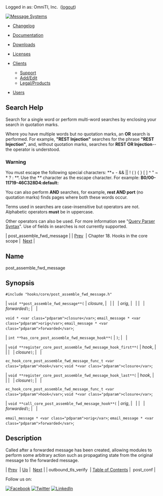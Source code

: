 Logged in as: OmniTI, Inc.  ([logout](https://support.messagesystems.com/logout.php))

[![Message Systems](https://support.messagesystems.com/images/ms-white205.png)](https://support.messagesystems.com/start.php) 

*   [Changelog](https://support.messagesystems.com/start.php?show=changelog)
*   [Documentation](https://support.messagesystems.com/docs/)
*   [Downloads](https://support.messagesystems.com/start.php)

*   [Licenses](https://support.messagesystems.com/license_summary.php)
*   <a href="">Clients</a>
    *   [Support](https://support.messagesystems.com/cs.php)
    *   [Add/Edit](https://support.messagesystems.com/edit_client.php)
    *   [Legal/Products](https://support.messagesystems.com/edit_products.php)
*   [Users](https://support.messagesystems.com/edit_customer.php)

## Search Help

Search for a single word or perform multi-word searches by enclosing your search in quotation marks.

Where you have multiple words but no quotation marks, an **OR** search is performed. For example, **"REST Injection"** searches for the phrase **"REST Injection"**, and, without quotation marks, searches for **REST OR Injection**--the operator is understood.

### Warning

You must escape the following special characters: **+ - && || ! ( ) { } [ ] ^ " ~ * ? : \**. Use the **\** character as the escape character. For example: **B0/00-11719-46C328D4\:default\:**

You can also perform **AND** searches, for example, **rest AND port** (no quotation marks) finds pages where both these words occur.

Terms used in searches are case-insensitive but operators are not. Alphabetic operators **must** be in uppercase.

Other operators can also be used. For more information see "[Query Parser Syntax](https://lucene.apache.org/core/old_versioned_docs/versions/3_0_0/queryparsersyntax.html)". Use of fields in searches is not currently supported.

| post_assemble_fwd_message |
| [Prev](extending.hooks.core.outbound_tls_verify.php)  | Chapter 18. Hooks in the core scope |  [Next](extending.hooks.core.post_conf.php) |

<a name="extending.hooks.core.post_assemble_fwd_message"></a>
## Name

post_assemble_fwd_message

## Synopsis

`#include "hooks/core/post_assemble_fwd_message.h"`

| `void **post_assemble_fwd_message**(` | <var class="pdparam">closure</var>, |   |
|   | <var class="pdparam">orig</var>, |   |
|   | <var class="pdparam">forwarded</var>`)`; |   |

`void * <var class="pdparam">closure</var>`;
`email_message * <var class="pdparam">orig</var>`;
`email_message * <var class="pdparam">forwarded</var>`;

| `int **has_core_post_assemble_fwd_message_hook**(` | `)`; |   |

| `void **register_core_post_assemble_fwd_message_hook_first**(` | <var class="pdparam">hook</var>, |   |
|   | <var class="pdparam">closure</var>`)`; |   |

`ec_hook_core_post_assemble_fwd_message_func_t <var class="pdparam">hook</var>`;
`void *<var class="pdparam">closure</var>`;

| `void **register_core_post_assemble_fwd_message_hook_last**(` | <var class="pdparam">hook</var>, |   |
|   | <var class="pdparam">closure</var>`)`; |   |

`ec_hook_core_post_assemble_fwd_message_func_t <var class="pdparam">hook</var>`;
`void *<var class="pdparam">closure</var>`;

| `void **call_core_post_assemble_fwd_message_hook**(` | <var class="pdparam">orig</var>, |   |
|   | <var class="pdparam">forwarded</var>`)`; |   |

`email_message * <var class="pdparam">orig</var>`;
`email_message * <var class="pdparam">forwarded</var>`;<a name="idp22179568"></a>
## Description

Called after a forwarded message has been created, allowing modules to perform some arbitrary action such as propagating state from the original message to the forwarded message.

| [Prev](extending.hooks.core.outbound_tls_verify.php)  | [Up](extending.hooks.core.php) |  [Next](extending.hooks.core.post_conf.php) |
| outbound_tls_verify  | [Table of Contents](index.php) |  post_conf |

Follow us on:

[![Facebook](https://support.messagesystems.com/images/icon-facebook.png)](http://www.facebook.com/messagesystems) [![Twitter](https://support.messagesystems.com/images/icon-twitter.png)](http://twitter.com/#!/MessageSystems) [![LinkedIn](https://support.messagesystems.com/images/icon-linkedin.png)](http://www.linkedin.com/company/message-systems)